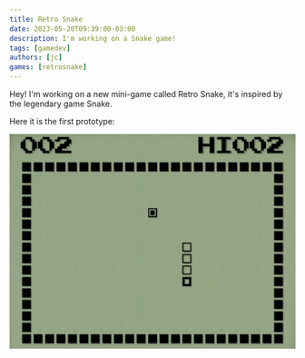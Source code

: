 ```yaml
---
title: Retro Snake
date: 2023-05-20T09:39:00-03:00
description: I'm working on a Snake game!
tags: [gamedev]
authors: [jc]
games: [retrosnake]
---
```


Hey! I'm working on a new mini-game called Retro Snake, it's inspired by the legendary game Snake.

Here it is the first prototype:

![Snake](screenshot.png)
